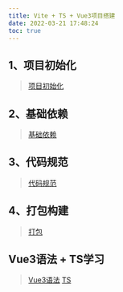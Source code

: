 ```yaml
---
title: Vite + TS + Vue3项目搭建
date: 2022-03-21 17:48:24
toc: true
---
```


## 1、项目初始化
>[项目初始化](/All/frame/vue/vite_project/init "初始化")

## 2、基础依赖
>[基础依赖](/All/frame/vue/vite_project/dependencies "基础依赖")

## 3、代码规范
>[代码规范](/All/frame/vue/vite_project/codeSpec "代码规范")

## 4、打包构建
>[打包](/All/frame/vue/vite_project/build "代码构建")

## Vue3语法 + TS学习
>[Vue3语法](/All/frame/vue/vite_project/vue3 "Vue3")
>[TS](/All/frame/vue/vite_project/ts "TS")